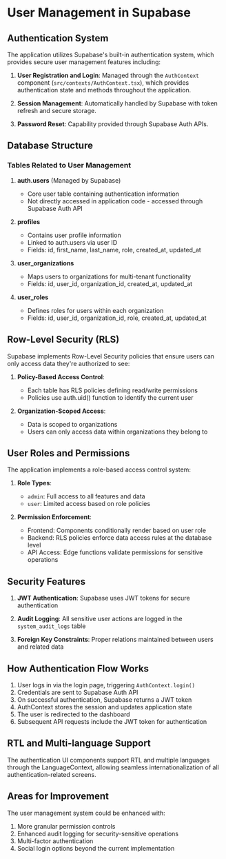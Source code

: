 
# User Management in Supabase

## Authentication System

The application utilizes Supabase's built-in authentication system, which provides secure user management features including:

1. **User Registration and Login**: Managed through the `AuthContext` component (`src/contexts/AuthContext.tsx`), which provides authentication state and methods throughout the application.

2. **Session Management**: Automatically handled by Supabase with token refresh and secure storage.

3. **Password Reset**: Capability provided through Supabase Auth APIs.

## Database Structure

### Tables Related to User Management

1. **auth.users** (Managed by Supabase)
   - Core user table containing authentication information
   - Not directly accessed in application code - accessed through Supabase Auth API

2. **profiles**
   - Contains user profile information
   - Linked to auth.users via user ID
   - Fields: id, first_name, last_name, role, created_at, updated_at

3. **user_organizations**
   - Maps users to organizations for multi-tenant functionality
   - Fields: id, user_id, organization_id, created_at, updated_at

4. **user_roles**
   - Defines roles for users within each organization
   - Fields: id, user_id, organization_id, role, created_at, updated_at

## Row-Level Security (RLS)

Supabase implements Row-Level Security policies that ensure users can only access data they're authorized to see:

1. **Policy-Based Access Control**: 
   - Each table has RLS policies defining read/write permissions
   - Policies use auth.uid() function to identify the current user

2. **Organization-Scoped Access**:
   - Data is scoped to organizations
   - Users can only access data within organizations they belong to

## User Roles and Permissions

The application implements a role-based access control system:

1. **Role Types**:
   - `admin`: Full access to all features and data
   - `user`: Limited access based on role policies

2. **Permission Enforcement**:
   - Frontend: Components conditionally render based on user role
   - Backend: RLS policies enforce data access rules at the database level
   - API Access: Edge functions validate permissions for sensitive operations

## Security Features

1. **JWT Authentication**: Supabase uses JWT tokens for secure authentication

2. **Audit Logging**: All sensitive user actions are logged in the `system_audit_logs` table

3. **Foreign Key Constraints**: Proper relations maintained between users and related data

## How Authentication Flow Works

1. User logs in via the login page, triggering `AuthContext.login()`
2. Credentials are sent to Supabase Auth API
3. On successful authentication, Supabase returns a JWT token
4. AuthContext stores the session and updates application state
5. The user is redirected to the dashboard
6. Subsequent API requests include the JWT token for authentication

## RTL and Multi-language Support

The authentication UI components support RTL and multiple languages through the LanguageContext, allowing seamless internationalization of all authentication-related screens.

## Areas for Improvement

The user management system could be enhanced with:

1. More granular permission controls
2. Enhanced audit logging for security-sensitive operations
3. Multi-factor authentication
4. Social login options beyond the current implementation
